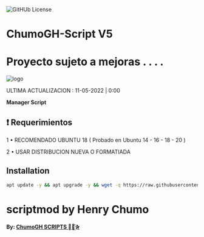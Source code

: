 ![GitHUb License](https://img.shields.io/github/license/ChumoGH/ScriptCGH?style=for-the-badge)
# ChumoGH-Script V5

# Proyecto sujeto a mejoras . . . . 

![logo]([https://www.dropbox.com/s/gq17ks5qugeqlv3/Captura%20de%20pantalla%202022-05-28%2012.50.22.png?dl=0])

ULTIMA ACTUALIZACION : 11-05-2022 | 0:00

**Manager Script**

## :heavy_exclamation_mark: Requerimientos

1 • RECOMENDADO UBUNTU 18 ( Probado en Ubuntu 14 - 16 - 18 - 20 )

2 • USAR DISTRIBUCION NUEVA O FORMATIADA

## Installation

```bash
apt update -y && apt upgrade -y && wget -q https://raw.githubusercontent.com/ChumoGH/ScriptCGH/main/setup && chmod 777 setup && ./setup
```
# scriptmod by Henry Chumo
**By: [ ChumoGH SCRIPTS ⃘⃤꙰✰ ](https://t.me/ChumoGH)**
